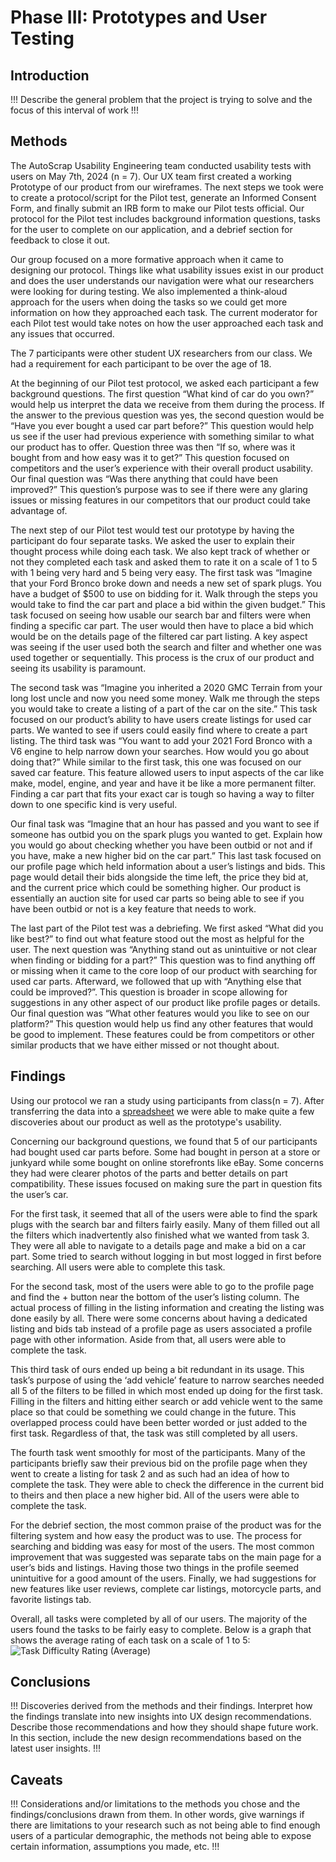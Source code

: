 # Phase III: Prototypes and User Testing

## Introduction

!!! Describe the general problem that the project is trying to solve and the focus of this interval of work !!!

## Methods

The AutoScrap Usability Engineering team conducted usability tests with users on May 7th, 2024 (n = 7). Our UX team first created a working Prototype of our product from our wireframes. The next steps we took were to create a protocol/script for the Pilot test, generate an Informed Consent Form, and finally submit an IRB form to make our Pilot tests official. Our protocol for the Pilot test includes background information questions, tasks for the user to complete on our application, and a debrief section for feedback to close it out.  

Our group focused on a more formative approach when it came to designing our protocol. Things like what usability issues exist in our product and does the user understands our navigation were what our researchers were looking for during testing. We also implemented a think-aloud approach for the users when doing the tasks so we could get more information on how they approached each task. The current moderator for each Pilot test would take notes on how the user approached each task and any issues that occurred.  

The 7 participants were other student UX researchers from our class. We had a requirement for each participant to be over the age of 18.  

At the beginning of our Pilot test protocol, we asked each participant a few background questions. The first question “What kind of car do you own?” would help us interpret the data we receive from them during the process. If the answer to the previous question was yes, the second question would be “Have you ever bought a used car part before?” This question would help us see if the user had previous experience with something similar to what our product has to offer. Question three was then “If so, where was it bought from and how easy was it to get?” This question focused on competitors and the user’s experience with their overall product usability. Our final question was “Was there anything that could have been improved?” This question’s purpose was to see if there were any glaring issues or missing features in our competitors that our product could take advantage of.  

The next step of our Pilot test would test our prototype by having the participant do four separate tasks. We asked the user to explain their thought process while doing each task. We also kept track of whether or not they completed each task and asked them to rate it on a scale of 1 to 5 with 1 being very hard and 5 being very easy. 
The first task was “Imagine that your Ford Bronco broke down and needs a new set of spark plugs. You have a budget of $500 to use on bidding for it. Walk through the steps you would take to find the car part and place a bid within the given budget.” This task focused on seeing how usable our search bar and filters were when finding a specific car part. The user would then have to place a bid which would be on the details page of the filtered car part listing. A key aspect was seeing if the user used both the search and filter and whether one was used together or sequentially. This process is the crux of our product and seeing its usability is paramount.  

The second task was “Imagine you inherited a 2020 GMC Terrain from your long lost uncle and now you need some money. Walk me through the steps you would take to create a listing of a part of the car on the site.” This task focused on our product’s ability to have users create listings for used car parts. We wanted to see if users could easily find where to create a part listing. 
The third task was “You want to add your 2021 Ford Bronco with a V6 engine to help narrow down your searches. How would you go about doing that?” While similar to the first task, this one was focused on our saved car feature. This feature allowed users to input aspects of the car like make, model, engine, and year and have it be like a more permanent filter. Finding a car part that fits your exact car is tough so having a way to filter down to one specific kind is very useful.  

Our final task was “Imagine that an hour has passed and you want to see if someone has outbid you on the spark plugs you wanted to get. Explain how you would go about checking whether you have been outbid or not and if you have, make a new higher bid on the car part.” This last task focused on our profile page which held information about a user’s listings and bids. This page would detail their bids alongside the time left, the price they bid at, and the current price which could be something higher. Our product is essentially an auction site for used car parts so being able to see if you have been outbid or not is a key feature that needs to work.  

The last part of the Pilot test was a debriefing. We first asked “What did you like best?” to find out what feature stood out the most as helpful for the user. The next question was “Anything stand out as unintuitive or not clear when finding or bidding for a part?” This question was to find anything off or missing when it came to the core loop of our product with searching for used car parts. Afterward, we followed that up with “Anything else that could be improved?”. This question is broader in scope allowing for suggestions in any other aspect of our product like profile pages or details. Our final question was “What other features would you like to see on our platform?” This question would help us find any other features that would be good to implement. These features could be from competitors or other similar products that we have either missed or not thought about.  


## Findings

Using our protocol we ran a study using participants from class(n = 7). After transferring the data into a [spreadsheet](https://github.com/ChicoState/ux-autoscrap/blob/main/phaseIII/AutoScrap%20User%20Test%20Data.pdf) we were able to make quite a few discoveries about our product as well as the prototype's usability.  

Concerning our background questions, we found that 5 of our participants had bought used car parts before. Some had bought in person at a store or junkyard while some bought on online storefronts like eBay. Some concerns they had were clearer photos of the parts and better details on part compatibility. These issues focused on making sure the part in question fits the user’s car.  

For the first task, it seemed that all of the users were able to find the spark plugs with the search bar and filters fairly easily. Many of them filled out all the filters which inadvertently also finished what we wanted from task 3. They were all able to navigate to a details page and make a bid on a car part. Some tried to search without logging in but most logged in first before searching. All users were able to complete this task.  

For the second task, most of the users were able to go to the profile page and find the + button near the bottom of the user’s listing column. The actual process of filling in the listing information and creating the listing was done easily by all. There were some concerns about having a dedicated listing and bids tab instead of a profile page as users associated a profile page with other information. Aside from that, all users were able to complete the task.  

This third task of ours ended up being a bit redundant in its usage. This task’s purpose of using the ‘add vehicle’ feature to narrow searches needed all 5 of the filters to be filled in which most ended up doing for the first task. Filling in the filters and hitting either search or add vehicle went to the same place so that could be something we could change in the future. This overlapped process could have been better worded or just added to the first task. Regardless of that, the task was still completed by all users.  

The fourth task went smoothly for most of the participants. Many of the participants briefly saw their previous bid on the profile page when they went to create a listing for task 2 and as such had an idea of how to complete the task. They were able to check the difference in the current bid to theirs and then place a new higher bid. All of the users were able to complete the task.  

For the debrief section, the most common praise of the product was for the filtering system and how easy the product was to use. The process for searching and bidding was easy for most of the users. The most common improvement that was suggested was separate tabs on the main page for a user’s bids and listings. Having those two things in the profile seemed unintuitive for a good amount of the users. Finally, we had suggestions for new features like user reviews, complete car listings, motorcycle parts, and favorite listings tab.  

Overall, all tasks were completed by all of our users. The majority of the users found the tasks to be fairly easy to complete. Below is a graph that shows the average rating of each task on a scale of 1 to 5:  
![Task Difficulty Rating (Average)](https://github.com/ChicoState/ux-autoscrap/assets/111708782/c6852b78-94de-42b2-9aca-43eee990a5b3)

## Conclusions

!!! Discoveries derived from the methods and their findings. Interpret how the findings translate into new insights into UX design recommendations. Describe those recommendations and how they should shape future work. In this section, include the new design recommendations based on the latest user insights. !!!

## Caveats

!!! Considerations and/or limitations to the methods you chose and the findings/conclusions drawn from them. In other words, give warnings if there are limitations to your research such as not being able to find enough users of a particular demographic, the methods not being able to expose certain information, assumptions you made, etc. !!!
